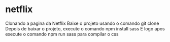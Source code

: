 # netflix
Clonando a pagina da Netflix
Baixe o projeto usando o comando git clone
Depois de baixar o projeto, execute o comando npm install sass 
E logo apos execute o comando npm run sass para compilar o css
